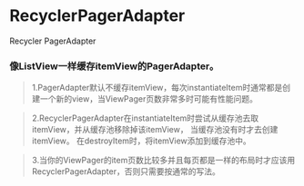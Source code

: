# RecyclerPagerAdapter
Recycler PagerAdapter
### 像ListView一样缓存itemView的PagerAdapter。

> 1.PagerAdapter默认不缓存itemView，每次instantiateItem时通常都是创建一个新的view，当ViewPager页数非常多时可能有性能问题。

> 2.RecyclerPagerAdapter在instantiateItem时尝试从缓存池去取itemView，并从缓存池移除掉该itemView，
当缓存池没有时才去创建itemView。
在destroyItem时，将itemView添加到缓存池中。

> 3.当你的ViewPager的item页数比较多并且每页都是一样的布局时才应该用RecyclerPagerAdapter，否则只需要按通常的写法。
